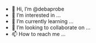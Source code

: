 - 👋 Hi, I’m @debaprobe
- 👀 I’m interested in ...
- 🌱 I’m currently learning ...
- 💞️ I’m looking to collaborate on ...
- 📫 How to reach me ...

<!---
debaprobe/debaprobe is a ✨ special ✨ repository because its `README.md` (this file) appears on your GitHub profile.
You can click the Preview link to take a look at your changes.
--->
